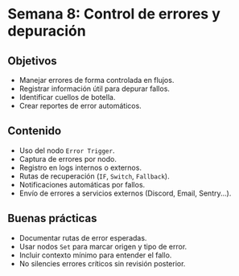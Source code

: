 # Semana 8: Control de errores y depuración

## Objetivos

- Manejar errores de forma controlada en flujos.
- Registrar información útil para depurar fallos.
- Identificar cuellos de botella.
- Crear reportes de error automáticos.

## Contenido

- Uso del nodo `Error Trigger`.
- Captura de errores por nodo.
- Registro en logs internos o externos.
- Rutas de recuperación (`IF`, `Switch`, `Fallback`).
- Notificaciones automáticas por fallos.
- Envío de errores a servicios externos (Discord, Email, Sentry...).

## Buenas prácticas

- Documentar rutas de error esperadas.
- Usar nodos `Set` para marcar origen y tipo de error.
- Incluir contexto mínimo para entender el fallo.
- No silencies errores críticos sin revisión posterior.


